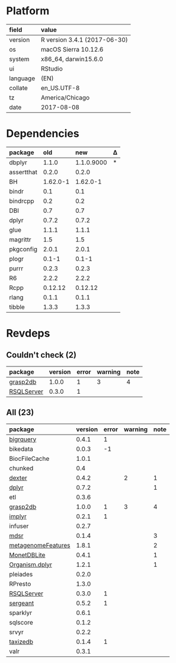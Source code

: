 # Platform

|field    |value                        |
|:--------|:----------------------------|
|version  |R version 3.4.1 (2017-06-30) |
|os       |macOS Sierra 10.12.6         |
|system   |x86_64, darwin15.6.0         |
|ui       |RStudio                      |
|language |(EN)                         |
|collate  |en_US.UTF-8                  |
|tz       |America/Chicago              |
|date     |2017-08-08                   |

# Dependencies

|package    |old      |new        |Δ  |
|:----------|:--------|:----------|:--|
|dbplyr     |1.1.0    |1.1.0.9000 |*  |
|assertthat |0.2.0    |0.2.0      |   |
|BH         |1.62.0-1 |1.62.0-1   |   |
|bindr      |0.1      |0.1        |   |
|bindrcpp   |0.2      |0.2        |   |
|DBI        |0.7      |0.7        |   |
|dplyr      |0.7.2    |0.7.2      |   |
|glue       |1.1.1    |1.1.1      |   |
|magrittr   |1.5      |1.5        |   |
|pkgconfig  |2.0.1    |2.0.1      |   |
|plogr      |0.1-1    |0.1-1      |   |
|purrr      |0.2.3    |0.2.3      |   |
|R6         |2.2.2    |2.2.2      |   |
|Rcpp       |0.12.12  |0.12.12    |   |
|rlang      |0.1.1    |0.1.1      |   |
|tibble     |1.3.3    |1.3.3      |   |

# Revdeps

## Couldn't check (2)

|package                              |version |error |warning |note |
|:------------------------------------|:-------|:-----|:-------|:----|
|[grasp2db](problems.md#grasp2db)     |1.0.0   |1     |3       |4    |
|[RSQLServer](problems.md#rsqlserver) |0.3.0   |1     |        |     |

## All (23)

|package                                              |version |error |warning |note |
|:----------------------------------------------------|:-------|:-----|:-------|:----|
|[bigrquery](problems.md#bigrquery)                   |0.4.1   |1     |        |     |
|bikedata                                             |0.0.3   |-1    |        |     |
|BiocFileCache                                        |1.0.1   |      |        |     |
|chunked                                              |0.4     |      |        |     |
|[dexter](problems.md#dexter)                         |0.4.2   |      |2       |1    |
|[dplyr](problems.md#dplyr)                           |0.7.2   |      |        |1    |
|etl                                                  |0.3.6   |      |        |     |
|[grasp2db](problems.md#grasp2db)                     |1.0.0   |1     |3       |4    |
|[implyr](problems.md#implyr)                         |0.2.1   |1     |        |     |
|infuser                                              |0.2.7   |      |        |     |
|[mdsr](problems.md#mdsr)                             |0.1.4   |      |        |3    |
|[metagenomeFeatures](problems.md#metagenomefeatures) |1.8.1   |      |        |2    |
|[MonetDBLite](problems.md#monetdblite)               |0.4.1   |      |        |1    |
|[Organism.dplyr](problems.md#organism.dplyr)         |1.2.1   |      |        |1    |
|pleiades                                             |0.2.0   |      |        |     |
|RPresto                                              |1.3.0   |      |        |     |
|[RSQLServer](problems.md#rsqlserver)                 |0.3.0   |1     |        |     |
|[sergeant](problems.md#sergeant)                     |0.5.2   |1     |        |     |
|sparklyr                                             |0.6.1   |      |        |     |
|sqlscore                                             |0.1.2   |      |        |     |
|srvyr                                                |0.2.2   |      |        |     |
|[taxizedb](problems.md#taxizedb)                     |0.1.4   |1     |        |     |
|valr                                                 |0.3.1   |      |        |     |

